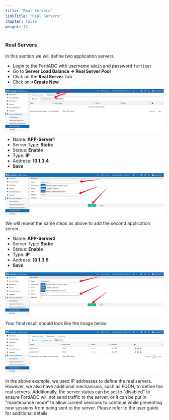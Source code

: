 ```yaml
---
title: "Real Servers"
linkTitle: "Real Servers"
chapter: false
weight: 12
---
```


### **Real Servers**

In this section we will define two application servers. 
- Login to the FortiADC with username ```admin``` and password ```fortinet```
- Go to **Server Load Balance → Real Server Pool**
- Click on the **Real Server** Tab 
- Click on **+Create New**

![](fad-real-server.png)

- Name: **APP-Server1**
- Server Type: **Static**
- Status: **Enable**
- Type: **IP**
- Address: **10.1.3.4**
- **Save**

![](fad-appserver1.png)

We will repeat the same steps as above to add the second application server. 

- Name: **APP-Server2**
- Server Type: **Static**
- Status: **Enable**
- Type: **IP**
- Address: **10.1.3.5**
- **Save**

![](fad-appserver2.png)

Your final result should look like the image below 

![](fad-real-servers.png)

In the above example, we used IP addresses to define the real servers. However, we also have additional mechanisms, such as FQDN, to define the real servers. Additionally, the server status can be set to "disabled" to ensure FortiADC will not send traffic to the server, or it can be put in "maintenance mode" to allow current sessions to continue while preventing new sessions from being sent to the server. Please refer to the user guide for additional details.
